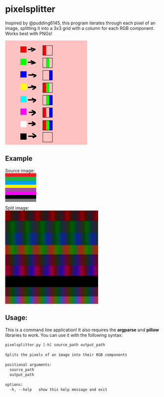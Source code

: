 # pixelsplitter
Inspired by @pudding6145, this program iterates through each pixel of an image, splitting it into a 3x3 grid with a column for each RGB component. Works best with PNGs!

![Diagram of various colours represented by RGB components](media/diagram.png)

## Example
Source image:<br>
![Various lines of colour](media/source.png)
<br>
Split image:<br>
![Various lines of colour split into RGB components](media/result.png)

## Usage:
This is a command line application! It also requires the **argparse** and **pillow** libraries to work.
You can use it with the following syntax:
```
pixelsplitter.py [-h] source_path output_path

Splits the pixels of an image into their RGB components

positional arguments:
  source_path
  output_path

options:
  -h, --help   show this help message and exit
```

